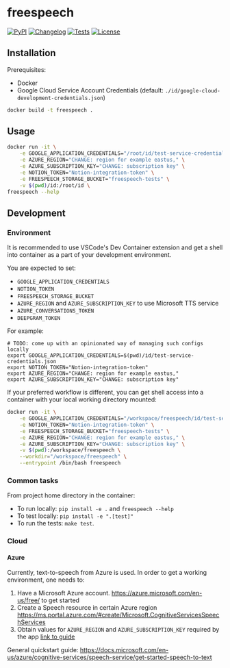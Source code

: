 # freespeech

[![PyPI](https://img.shields.io/pypi/v/freespeech.svg)](https://pypi.org/project/freespeech/)
[![Changelog](https://img.shields.io/github/v/release/astaff/freespeech?include_prereleases&label=changelog)](https://github.com/astaff/freespeech/releases)
[![Tests](https://github.com/astaff/freespeech/workflows/Test/badge.svg)](https://github.com/astaff/freespeech/actions?query=workflow%3ATest)
[![License](https://img.shields.io/badge/license-Apache%202.0-blue.svg)](https://github.com/astaff/freespeech/blob/master/LICENSE)

## Installation

Prerequisites:

- Docker
- Google Cloud Service Account Credentials (default: `./id/google-cloud-development-credentials.json`)

```bash
docker build -t freespeech .
```

## Usage

```bash
docker run -it \
    -e GOOGLE_APPLICATION_CREDENTIALS="/root/id/test-service-credentials.json" \
    -e AZURE_REGION="CHANGE: region for example eastus," \
    -e AZURE_SUBSCRIPTION_KEY="CHANGE: subscription key" \
    -e NOTION_TOKEN="Notion-integration-token" \
    -e FREESPEECH_STORAGE_BUCKET="freespeech-tests" \
    -v $(pwd)/id:/root/id \
freespeech --help
```

## Development

### Environment

It is recommended to use VSCode's Dev Container extension and get a shell into container as a part of your development
environment.

You are expected to set:

- `GOOGLE_APPLICATION_CREDENTIALS`
- `NOTION_TOKEN`
- `FREESPEECH_STORAGE_BUCKET`
- `AZURE_REGION` and `AZURE_SUBSCRIPTION_KEY` to use Microsoft TTS service
- `AZURE_CONVERSATIONS_TOKEN`
- `DEEPGRAM_TOKEN`

For example:

```shell
# TODO: come up with an opinionated way of managing such configs locally
export GOOGLE_APPLICATION_CREDENTIALS=$(pwd)/id/test-service-credentials.json
export NOTION_TOKEN="Notion-integration-token"
export AZURE_REGION="CHANGE: region for example eastus,"
export AZURE_SUBSCRIPTION_KEY="CHANGE: subscription key"
```

If your preferred workflow is different, you can get shell access into a container with your local working directory
mounted:

```bash
docker run -it \
    -e GOOGLE_APPLICATION_CREDENTIALS="/workspace/freespeech/id/test-service-credentials.json" \
    -e NOTION_TOKEN="Notion-integration-token" \
    -e FREESPEECH_STORAGE_BUCKET="freespeech-tests" \
    -e AZURE_REGION="CHANGE: region for example eastus," \
    -e AZURE_SUBSCRIPTION_KEY="CHANGE: subscription key" \
    -v $(pwd):/workspace/freespeech \
    --workdir="/workspace/freespeech" \
    --entrypoint /bin/bash freespeech
```

### Common tasks

From project home directory in the container:

- To run locally: `pip install -e .` and `freespeech --help`
- To test locally: `pip install -e ".[test]"`
- To run the tests: `make test`.

### Cloud

#### Azure

Currently, text-to-speech from Azure is used. In order to get a working environment, one needs to:

1. Have a Microsoft Azure account. https://azure.microsoft.com/en-us/free/ to get started
2. Create a Speech resource in certain Azure region
   https://ms.portal.azure.com/#create/Microsoft.CognitiveServicesSpeechServices
3. Obtain values for `AZURE_REGION` and `AZURE_SUBSCRIPTION_KEY` required by the app
   [link to guide](https://docs.microsoft.com/en-us/azure/cognitive-services/cognitive-services-apis-create-account#get-the-keys-for-your-resource)

General quickstart
guide: https://docs.microsoft.com/en-us/azure/cognitive-services/speech-service/get-started-speech-to-text
